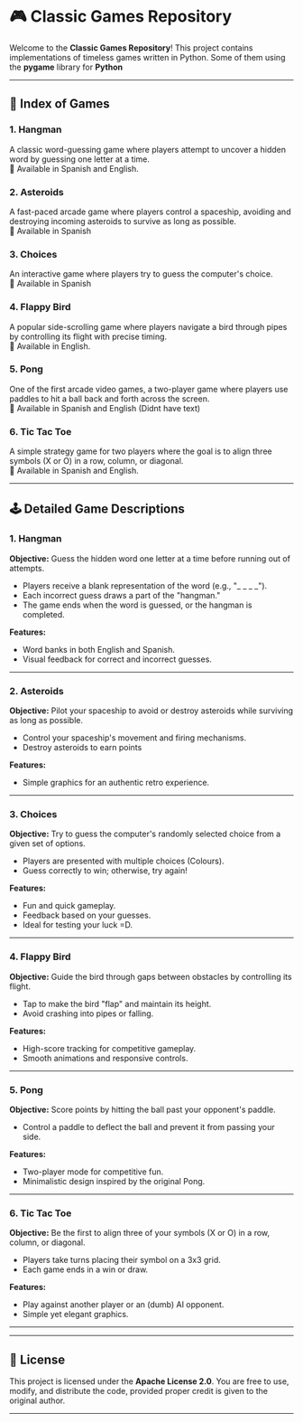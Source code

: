 # 🎮 **Classic Games Repository**  

Welcome to the **Classic Games Repository**! This project contains implementations of timeless games written in Python. Some of them using the **pygame** library for **Python**

---

## 📜 **Index of Games**

### 1. **Hangman**  
A classic word-guessing game where players attempt to uncover a hidden word by guessing one letter at a time.  
📌 Available in Spanish and English.

### 2. **Asteroids**  
A fast-paced arcade game where players control a spaceship, avoiding and destroying incoming asteroids to survive as long as possible.  
📌 Available in Spanish 

### 3. **Choices**  
An interactive game where players try to guess the computer's choice.  
📌 Available in Spanish 


### 4. **Flappy Bird**  
A popular side-scrolling game where players navigate a bird through pipes by controlling its flight with precise timing.  
📌 Available in English.


### 5. **Pong**  
One of the first arcade video games, a two-player game where players use paddles to hit a ball back and forth across the screen.  
📌 Available in Spanish and English (Didnt have text)


### 6. **Tic Tac Toe**  
A simple strategy game for two players where the goal is to align three symbols (X or O) in a row, column, or diagonal.  
📌 Available in Spanish and English.


---

## 🕹️ **Detailed Game Descriptions**

### 1. **Hangman**  
**Objective:** Guess the hidden word one letter at a time before running out of attempts.  
- Players receive a blank representation of the word (e.g., "_ _ _ _").  
- Each incorrect guess draws a part of the "hangman."  
- The game ends when the word is guessed, or the hangman is completed.  

**Features:**  
- Word banks in both English and Spanish.  
- Visual feedback for correct and incorrect guesses.  

---

### 2. **Asteroids**  
**Objective:** Pilot your spaceship to avoid or destroy asteroids while surviving as long as possible.  
- Control your spaceship's movement and firing mechanisms.  
- Destroy asteroids to earn points

**Features:**  
- Simple graphics for an authentic retro experience.  

---

### 3. **Choices**  
**Objective:** Try to guess the computer's randomly selected choice from a given set of options.  
- Players are presented with multiple choices (Colours).  
- Guess correctly to win; otherwise, try again!  

**Features:**  
- Fun and quick gameplay.  
- Feedback based on your guesses.  
- Ideal for testing your luck =D.  

---

### 4. **Flappy Bird**  
**Objective:** Guide the bird through gaps between obstacles by controlling its flight.  
- Tap to make the bird "flap" and maintain its height.  
- Avoid crashing into pipes or falling.  

**Features:**   
- High-score tracking for competitive gameplay.  
- Smooth animations and responsive controls.  

---

### 5. **Pong**  
**Objective:** Score points by hitting the ball past your opponent's paddle.  
- Control a paddle to deflect the ball and prevent it from passing your side.   

**Features:**  
- Two-player mode for competitive fun.   
- Minimalistic design inspired by the original Pong.  

---

### 6. **Tic Tac Toe**  
**Objective:** Be the first to align three of your symbols (X or O) in a row, column, or diagonal.  
- Players take turns placing their symbol on a 3x3 grid.  
- Each game ends in a win or draw.  

**Features:**  
- Play against another player or an (dumb) AI opponent.  
- Simple yet elegant graphics.  

---

---

## 📄 **License**

This project is licensed under the **Apache License 2.0**. You are free to use, modify, and distribute the code, provided proper credit is given to the original author.  

---

